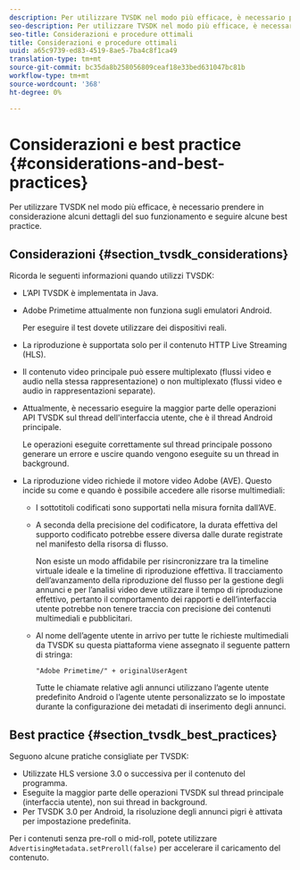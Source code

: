 ```yaml
---
description: Per utilizzare TVSDK nel modo più efficace, è necessario prendere in considerazione alcuni dettagli del suo funzionamento e seguire alcune best practice.
seo-description: Per utilizzare TVSDK nel modo più efficace, è necessario prendere in considerazione alcuni dettagli del suo funzionamento e seguire alcune best practice.
seo-title: Considerazioni e procedure ottimali
title: Considerazioni e procedure ottimali
uuid: a65c9739-ed83-4519-8ae5-7ba4c8f1ca49
translation-type: tm+mt
source-git-commit: bc35da8b258056809ceaf18e33bed631047bc81b
workflow-type: tm+mt
source-wordcount: '368'
ht-degree: 0%

---
```



# Considerazioni e best practice {#considerations-and-best-practices}

Per utilizzare TVSDK nel modo più efficace, è necessario prendere in considerazione alcuni dettagli del suo funzionamento e seguire alcune best practice.

## Considerazioni {#section_tvsdk_considerations}

Ricorda le seguenti informazioni quando utilizzi TVSDK:

* L’API TVSDK è implementata in Java.
*  Adobe Primetime attualmente non funziona sugli emulatori Android.

   Per eseguire il test dovete utilizzare dei dispositivi reali.
* La riproduzione è supportata solo per il contenuto HTTP Live Streaming (HLS).
* Il contenuto video principale può essere multiplexato (flussi video e audio nella stessa rappresentazione) o non multiplexato (flussi video e audio in rappresentazioni separate).
* Attualmente, è necessario eseguire la maggior parte delle operazioni API TVSDK sul thread dell&#39;interfaccia utente, che è il thread Android principale.

   Le operazioni eseguite correttamente sul thread principale possono generare un errore e uscire quando vengono eseguite su un thread in background.
* La riproduzione video richiede il motore video  Adobe (AVE). Questo incide su come e quando è possibile accedere alle risorse multimediali:

   * I sottotitoli codificati sono supportati nella misura fornita dall’AVE.
   * A seconda della precisione del codificatore, la durata effettiva del supporto codificato potrebbe essere diversa dalle durate registrate nel manifesto della risorsa di flusso.

      Non esiste un modo affidabile per risincronizzare tra la timeline virtuale ideale e la timeline di riproduzione effettiva. Il tracciamento dell’avanzamento della riproduzione del flusso per la gestione degli annunci e per l’analisi video deve utilizzare il tempo di riproduzione effettivo, pertanto il comportamento dei rapporti e dell’interfaccia utente potrebbe non tenere traccia con precisione dei contenuti multimediali e pubblicitari.
   * Al nome dell’agente utente in arrivo per tutte le richieste multimediali da TVSDK su questa piattaforma viene assegnato il seguente pattern di stringa:

      ```
      "Adobe Primetime/" + originalUserAgent
      ```

      Tutte le chiamate relative agli annunci utilizzano l’agente utente predefinito Android o l’agente utente personalizzato se lo impostate durante la configurazione dei metadati di inserimento degli annunci.

## Best practice {#section_tvsdk_best_practices}

Seguono alcune pratiche consigliate per TVSDK:

* Utilizzate HLS versione 3.0 o successiva per il contenuto del programma.
* Eseguite la maggior parte delle operazioni TVSDK sul thread principale (interfaccia utente), non sui thread in background.
* Per TVSDK 3.0 per Android, la risoluzione degli annunci pigri è attivata per impostazione predefinita.

Per i contenuti senza pre-roll o mid-roll, potete utilizzare `AdvertisingMetadata.setPreroll(false)` per accelerare il caricamento del contenuto.